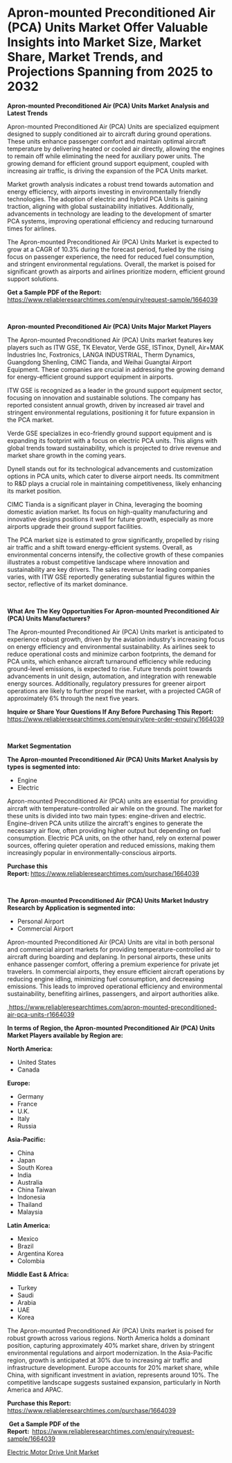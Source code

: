 <p><h1>Apron-mounted Preconditioned Air (PCA) Units Market Offer Valuable Insights into Market Size, Market Share, Market Trends, and Projections Spanning from 2025 to 2032</h1></p><p><strong>Apron-mounted Preconditioned Air (PCA) Units Market Analysis and Latest Trends</strong></p>
<p><p>Apron-mounted Preconditioned Air (PCA) Units are specialized equipment designed to supply conditioned air to aircraft during ground operations. These units enhance passenger comfort and maintain optimal aircraft temperature by delivering heated or cooled air directly, allowing the engines to remain off while eliminating the need for auxiliary power units. The growing demand for efficient ground support equipment, coupled with increasing air traffic, is driving the expansion of the PCA Units market.</p><p>Market growth analysis indicates a robust trend towards automation and energy efficiency, with airports investing in environmentally friendly technologies. The adoption of electric and hybrid PCA Units is gaining traction, aligning with global sustainability initiatives. Additionally, advancements in technology are leading to the development of smarter PCA systems, improving operational efficiency and reducing turnaround times for airlines.</p><p>The Apron-mounted Preconditioned Air (PCA) Units Market is expected to grow at a CAGR of 10.3% during the forecast period, fueled by the rising focus on passenger experience, the need for reduced fuel consumption, and stringent environmental regulations. Overall, the market is poised for significant growth as airports and airlines prioritize modern, efficient ground support solutions.</p></p>
<p><strong>Get a Sample PDF of the Report:&nbsp;</strong> <a href="https://www.reliableresearchtimes.com/enquiry/request-sample/1664039?utm_campaign=3554&utm_medium=2&utm_source=Github&utm_content=ia&utm_term=23032025&utm_id=apron-mounted-preconditioned-air-pca-units">https://www.reliableresearchtimes.com/enquiry/request-sample/1664039</a></p>
<p>&nbsp;</p>
<p><strong>Apron-mounted Preconditioned Air (PCA) Units Major Market Players</strong></p>
<p><p>The Apron-mounted Preconditioned Air (PCA) Units market features key players such as ITW GSE, TK Elevator, Verde GSE, ISTinox, Dynell, Air+MAK Industries Inc, Foxtronics, LANGA INDUSTRIAL, Therm Dynamics, Guangdong Shenling, CIMC Tianda, and Weihai Guangtai Airport Equipment. These companies are crucial in addressing the growing demand for energy-efficient ground support equipment in airports.</p><p>ITW GSE is recognized as a leader in the ground support equipment sector, focusing on innovation and sustainable solutions. The company has reported consistent annual growth, driven by increased air travel and stringent environmental regulations, positioning it for future expansion in the PCA market. </p><p>Verde GSE specializes in eco-friendly ground support equipment and is expanding its footprint with a focus on electric PCA units. This aligns with global trends toward sustainability, which is projected to drive revenue and market share growth in the coming years.</p><p>Dynell stands out for its technological advancements and customization options in PCA units, which cater to diverse airport needs. Its commitment to R&D plays a crucial role in maintaining competitiveness, likely enhancing its market position.</p><p>CIMC Tianda is a significant player in China, leveraging the booming domestic aviation market. Its focus on high-quality manufacturing and innovative designs positions it well for future growth, especially as more airports upgrade their ground support facilities.</p><p>The PCA market size is estimated to grow significantly, propelled by rising air traffic and a shift toward energy-efficient systems. Overall, as environmental concerns intensify, the collective growth of these companies illustrates a robust competitive landscape where innovation and sustainability are key drivers. The sales revenue for leading companies varies, with ITW GSE reportedly generating substantial figures within the sector, reflective of its market dominance.</p></p>
<p>&nbsp;</p>
<p><strong>What Are The Key Opportunities For Apron-mounted Preconditioned Air (PCA) Units Manufacturers?</strong></p>
<p><p>The Apron-mounted Preconditioned Air (PCA) Units market is anticipated to experience robust growth, driven by the aviation industry's increasing focus on energy efficiency and environmental sustainability. As airlines seek to reduce operational costs and minimize carbon footprints, the demand for PCA units, which enhance aircraft turnaround efficiency while reducing ground-level emissions, is expected to rise. Future trends point towards advancements in unit design, automation, and integration with renewable energy sources. Additionally, regulatory pressures for greener airport operations are likely to further propel the market, with a projected CAGR of approximately 6% through the next five years.</p></p>
<p><strong>Inquire or Share Your Questions If Any Before Purchasing This Report:</strong> <a href="https://www.reliableresearchtimes.com/enquiry/pre-order-enquiry/1664039?utm_campaign=3554&utm_medium=2&utm_source=Github&utm_content=ia&utm_term=23032025&utm_id=apron-mounted-preconditioned-air-pca-units">https://www.reliableresearchtimes.com/enquiry/pre-order-enquiry/1664039</a></p>
<p>&nbsp;</p>
<p><strong>Market Segmentation</strong></p>
<p><strong>The Apron-mounted Preconditioned Air (PCA) Units Market Analysis by types is segmented into:</strong></p>
<p><ul><li>Engine</li><li>Electric</li></ul></p>
<p><p>Apron-mounted Preconditioned Air (PCA) units are essential for providing aircraft with temperature-controlled air while on the ground. The market for these units is divided into two main types: engine-driven and electric. Engine-driven PCA units utilize the aircraft's engines to generate the necessary air flow, often providing higher output but depending on fuel consumption. Electric PCA units, on the other hand, rely on external power sources, offering quieter operation and reduced emissions, making them increasingly popular in environmentally-conscious airports.</p></p>
<p><strong>Purchase this Report:&nbsp;</strong><a href="https://www.reliableresearchtimes.com/purchase/1664039?utm_campaign=3554&utm_medium=2&utm_source=Github&utm_content=ia&utm_term=23032025&utm_id=apron-mounted-preconditioned-air-pca-units">https://www.reliableresearchtimes.com/purchase/1664039</a></p>
<p>&nbsp;</p>
<p><strong>The Apron-mounted Preconditioned Air (PCA) Units Market Industry Research by Application is segmented into:</strong></p>
<p><ul><li>Personal Airport</li><li>Commercial Airport</li></ul></p>
<p><p>Apron-mounted Preconditioned Air (PCA) Units are vital in both personal and commercial airport markets for providing temperature-controlled air to aircraft during boarding and deplaning. In personal airports, these units enhance passenger comfort, offering a premium experience for private jet travelers. In commercial airports, they ensure efficient aircraft operations by reducing engine idling, minimizing fuel consumption, and decreasing emissions. This leads to improved operational efficiency and environmental sustainability, benefiting airlines, passengers, and airport authorities alike.</p></p>
<p><a href="https://www.reliableresearchtimes.com/apron-mounted-preconditioned-air-pca-units-r1664039?utm_campaign=3554&utm_medium=2&utm_source=Github&utm_content=ia&utm_term=23032025&utm_id=apron-mounted-preconditioned-air-pca-units">&nbsp;https://www.reliableresearchtimes.com/apron-mounted-preconditioned-air-pca-units-r1664039</a></p>
<p><strong>In terms of Region, the Apron-mounted Preconditioned Air (PCA) Units Market Players available by Region are:</strong></p>
<p>
    <p> <strong> North America: </strong>
        <ul>
            <li>United States</li>
            <li>Canada</li>
        </ul>
        </p> 
    <p> <strong> Europe: </strong>
        <ul>
            <li>Germany</li>
            <li>France</li>
            <li>U.K.</li>
            <li>Italy</li>
            <li>Russia</li>
        </ul>
        </p> 
    <p> <strong> Asia-Pacific: </strong>
        <ul>
            <li>China</li>
            <li>Japan</li>
            <li>South Korea</li>
            <li>India</li>
            <li>Australia</li>
            <li>China Taiwan</li>
            <li>Indonesia</li>
            <li>Thailand</li>
            <li>Malaysia</li>
        </ul>
        </p> 
    <p> <strong> Latin America: </strong>
        <ul>
            <li>Mexico</li>
            <li>Brazil</li>
            <li>Argentina Korea</li>
            <li>Colombia</li>
        </ul>
        </p> 
    <p> <strong> Middle East & Africa: </strong>
        <ul>
            <li>Turkey</li>
            <li>Saudi</li>
            <li>Arabia</li>
            <li>UAE</li>
            <li>Korea</li>
        </ul>
    </p>
    </p>
<p><p>The Apron-mounted Preconditioned Air (PCA) Units market is poised for robust growth across various regions. North America holds a dominant position, capturing approximately 40% market share, driven by stringent environmental regulations and airport modernization. In the Asia-Pacific region, growth is anticipated at 30% due to increasing air traffic and infrastructure development. Europe accounts for 20% market share, while China, with significant investment in aviation, represents around 10%. The competitive landscape suggests sustained expansion, particularly in North America and APAC.</p></p>
<p><strong>Purchase this Report: </strong><a href="https://www.reliableresearchtimes.com/purchase/1664039?utm_campaign=3554&utm_medium=2&utm_source=Github&utm_content=ia&utm_term=23032025&utm_id=apron-mounted-preconditioned-air-pca-units">https://www.reliableresearchtimes.com/purchase/1664039</a></p>
<p>&nbsp;<strong>Get a Sample PDF of the Report:&nbsp;&nbsp;</strong><a href="https://www.reliableresearchtimes.com/enquiry/request-sample/1664039?utm_campaign=3554&utm_medium=2&utm_source=Github&utm_content=ia&utm_term=23032025&utm_id=apron-mounted-preconditioned-air-pca-units">https://www.reliableresearchtimes.com/enquiry/request-sample/1664039</a></p>
<p><strong></strong></p>
<p><p><a href="https://github.com/ritooesiaba/Market-Research-Report-List-1/blob/main/electric-motor-drive-unit-market.md?utm_campaign=3554&utm_medium=2&utm_source=Github&utm_content=ia&utm_term=23032025&utm_id=apron-mounted-preconditioned-air-pca-units">Electric Motor Drive Unit Market</a></p></p>